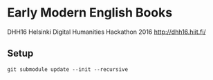 Early Modern English Books
==========================

DHH16 Helsinki Digital Humanities Hackathon 2016
http://dhh16.hiit.fi/


Setup
-----

    git submodule update --init --recursive
